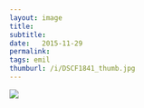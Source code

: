 ```yaml
---
layout: image
title: 
subtitle: 
date:   2015-11-29
permalink: 
tags: emil
thumburl: /i/DSCF1841_thumb.jpg
---
```

![]({{site.url}}/i/DSCF1841_thumb.jpg)
